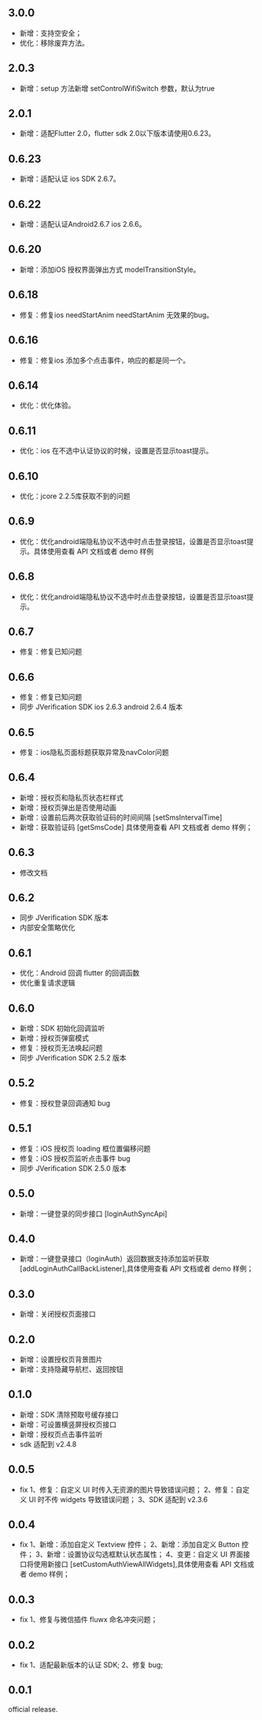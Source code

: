 ## 3.0.0
+ 新增：支持空安全；
+ 优化：移除废弃方法。
## 2.0.3
+ 新增：setup 方法新增 setControlWifiSwitch 参数，默认为true
## 2.0.1
+ 新增：适配Flutter 2.0，flutter sdk 2.0以下版本请使用0.6.23。
## 0.6.23
+ 新增：适配认证 ios  SDK 2.6.7。
## 0.6.22
+ 新增：适配认证Android2.6.7 ios 2.6.6。
## 0.6.20
+ 新增：添加iOS 授权界面弹出方式 modelTransitionStyle。
## 0.6.18
+ 修复：修复ios needStartAnim needStartAnim 无效果的bug。
## 0.6.16
+ 修复：修复ios 添加多个点击事件，响应的都是同一个。
## 0.6.14
+ 优化：优化体验。
## 0.6.11
+ 优化：ios 在不选中认证协议的时候，设置是否显示toast提示。
## 0.6.10
+ 优化：jcore 2.2.5库获取不到的问题
## 0.6.9
+ 优化：优化android端隐私协议不选中时点击登录按钮，设置是否显示toast提示。具体使用查看 API 文档或者 demo 样例
## 0.6.8
+ 优化：优化android端隐私协议不选中时点击登录按钮，设置是否显示toast提示。
## 0.6.7
+ 修复：修复已知问题
## 0.6.6
+ 修复：修复已知问题
+ 同步 JVerification SDK ios 2.6.3 android 2.6.4 版本
## 0.6.5
+ 修复：ios隐私页面标题获取异常及navColor问题
## 0.6.4
+ 新增：授权页和隐私页状态栏样式
+ 新增：授权页弹出是否使用动画
+ 新增：设置前后两次获取验证码的时间间隔 [setSmsIntervalTime]
+ 新增：获取验证码 [getSmsCode] 具体使用查看 API 文档或者 demo 样例；
## 0.6.3
+ 修改文档
## 0.6.2
+ 同步 JVerification SDK 版本
+ 内部安全策略优化
## 0.6.1
+ 优化：Android 回调 flutter 的回调函数
+ 优化重复请求逻辑
## 0.6.0
+ 新增：SDK 初始化回调监听
+ 新增：授权页弹窗模式
+ 修复：授权页无法唤起问题
+ 同步 JVerification SDK 2.5.2 版本
## 0.5.2
+ 修复：授权登录回调通知 bug
## 0.5.1
+ 修复：iOS 授权页 loading 框位置偏移问题
+ 修复：iOS 授权页监听点击事件 bug
+ 同步 JVerification SDK 2.5.0 版本
## 0.5.0
+ 新增：一键登录的同步接口 [loginAuthSyncApi]
## 0.4.0
+ 新增：一键登录接口（loginAuth）返回数据支持添加监听获取 [addLoginAuthCallBackListener],具体使用查看 API 文档或者 demo 样例；
## 0.3.0
+ 新增：关闭授权页面接口
## 0.2.0
+ 新增：设置授权页背景图片
+ 新增：支持隐藏导航栏、返回按钮
## 0.1.0
+ 新增：SDK 清除预取号缓存接口
+ 新增：可设置横竖屏授权页接口
+ 新增：授权页点击事件监听
+ sdk 适配到 v2.4.8
## 0.0.5
+ fix
    1、修复：自定义 UI 时传入无资源的图片导致错误问题；
    2、修复：自定义 UI 时不传 widgets 导致错误问题；
    3、SDK 适配到 v2.3.6
## 0.0.4
+ fix
    1、新增：添加自定义 Textview 控件；
    2、新增：添加自定义 Button 控件；
    3、新增：设置协议勾选框默认状态属性；
    4、变更：自定义 UI 界面接口将使用新接口 [setCustomAuthViewAllWidgets],具体使用查看 API 文档或者 demo 样例；
## 0.0.3
+ fix
    1、修复与微信插件 fluwx 命名冲突问题；
## 0.0.2
+ fix
    1、适配最新版本的认证 SDK;
    2、修复 bug;
## 0.0.1

official release.
